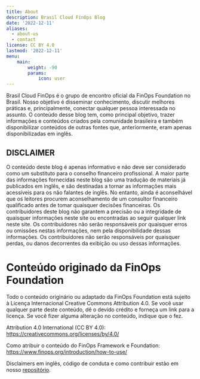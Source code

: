 ```yaml
---
title: About
description: Brasil Cloud FinOps Blog
date: '2022-12-11'
aliases:
  - about-us
  - contact
license: CC BY 4.0
lastmod: '2022-12-11'
menu:
    main: 
        weight: -90
        params:
            icon: user
---
```


Brasil Cloud FinOps é o grupo de encontro oficial da FinOps Foundation no Brasil. Nosso objetivo é disseminar conhecimento, discutir melhores práticas e, principalmente, conectar qualquer pessoa interessada no assunto. O conteúdo desse blog tem, como principal objetivo, trazer informações e conteúdos criados pela comunidade brasileira e também disponibilizar conteúdos de outras fontes que, anteriormente, eram apenas disponibilizadas em inglês.

## DISCLAIMER

O conteúdo deste blog é apenas informativo e não deve ser considerado como um substituto para o conselho financeiro profissional. A maior parte das informações fornecidas neste blog são uma tradução de materiais já publicados em inglês, e são destinadas a tornar as informações mais acessíveis para os não falantes de inglês. No entanto, ainda é aconselhável que os leitores procurem aconselhamento de um consultor financeiro qualificado antes de tomar quaisquer decisões financeiras. Os contribuidores deste blog não garantem a precisão ou a integridade de quaisquer informações neste site ou encontradas ao seguir qualquer link neste site. Os contribuidores não serão responsáveis por quaisquer erros ou omissões nestas informações, nem pela disponibilidade dessas informações. Os contribuidores não serão responsáveis por quaisquer perdas, ou danos decorrentes da exibição ou uso dessas informações.


# Conteúdo originado da FinOps Foundation

Todo o conteúdo originário ou adaptado da FinOps Foundation está sujeito à Licença Internacional Creative Commons Attribution 4.0. Se você usar qualquer parte deste conteúdo, dê o devido crédito e forneça um link para a licença. Se você fizer alguma alteração no conteúdo, indique que o fez.

Attribution 4.0 International (CC BY 4.0): https://creativecommons.org/licenses/by/4.0/

Como atribuir o conteúdo do FinOps Framework e Foundation: https://www.finops.org/introduction/how-to-use/

Disclaimers em inglês, código de conduta e como contribuir estão em nosso [repositório](https://github.com/thiago4int/cloud-finops-brasil).




